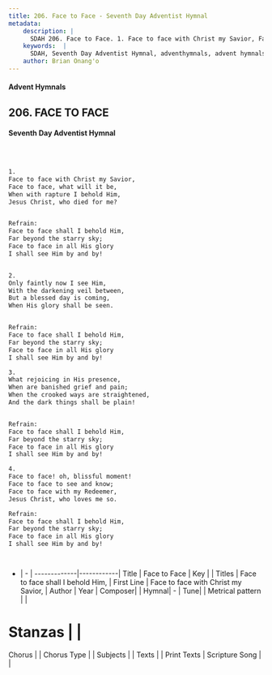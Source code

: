 ```yaml
---
title: 206. Face to Face - Seventh Day Adventist Hymnal
metadata:
    description: |
      SDAH 206. Face to Face. 1. Face to face with Christ my Savior, Face to face, what will it be, When with rapture I behold Him, Jesus Christ, who died for me? 
    keywords:  |
      SDAH, Seventh Day Adventist Hymnal, adventhymnals, advent hymnals, Face to Face, Face to face with Christ my Savior, ,Face to face shall I behold Him,
    author: Brian Onang'o
---
```


#### Advent Hymnals
## 206. FACE TO FACE
#### Seventh Day Adventist Hymnal

```txt



1.
Face to face with Christ my Savior,
Face to face, what will it be,
When with rapture I behold Him,
Jesus Christ, who died for me?


Refrain:
Face to face shall I behold Him,
Far beyond the starry sky;
Face to face in all His glory
I shall see Him by and by!


2.
Only faintly now I see Him,
With the darkening veil between,
But a blessed day is coming,
When His glory shall be seen.


Refrain:
Face to face shall I behold Him,
Far beyond the starry sky;
Face to face in all His glory
I shall see Him by and by!

3.
What rejoicing in His presence,
When are banished grief and pain;
When the crooked ways are straightened,
And the dark things shall be plain!


Refrain:
Face to face shall I behold Him,
Far beyond the starry sky;
Face to face in all His glory
I shall see Him by and by!

4.
Face to face! oh, blissful moment!
Face to face to see and know;
Face to face with my Redeemer,
Jesus Christ, who loves me so.

Refrain:
Face to face shall I behold Him,
Far beyond the starry sky;
Face to face in all His glory
I shall see Him by and by!




```

- |   -  |
-------------|------------|
Title | Face to Face |
Key |  |
Titles | Face to face shall I behold Him, |
First Line | Face to face with Christ my Savior, |
Author | 
Year | 
Composer|  |
Hymnal|  - |
Tune|  |
Metrical pattern | |
# Stanzas |  |
Chorus |  |
Chorus Type |  |
Subjects |  |
Texts |  |
Print Texts | 
Scripture Song |  |
  
